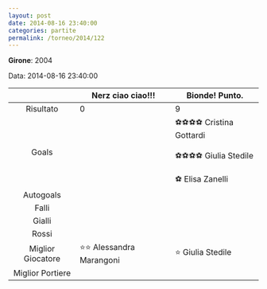 ```yaml
---
layout: post
date: 2014-08-16 23:40:00
categories: partite
permalink: /torneo/2014/122
---
```

**Girone**: 2004

Data: 2014-08-16 23:40:00

| | Nerz ciao ciao!!! | Bionde! Punto. |
|:-----:|-----|-----|
Risultato|0|9
Goals||⚽⚽⚽⚽ Cristina Gottardi<br/><br/>⚽⚽⚽⚽ Giulia Stedile<br/><br/>⚽ Elisa Zanelli<br/>
Autogoals||
Falli||
Gialli||
Rossi||
Miglior Giocatore|⭐⭐ Alessandra Marangoni<br/>|⭐ Giulia Stedile<br/>
Miglior Portiere||